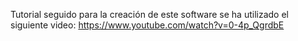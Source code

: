 Tutorial seguido para la creación de este software se ha utilizado el siguiente video:
https://www.youtube.com/watch?v=0-4p_QgrdbE
